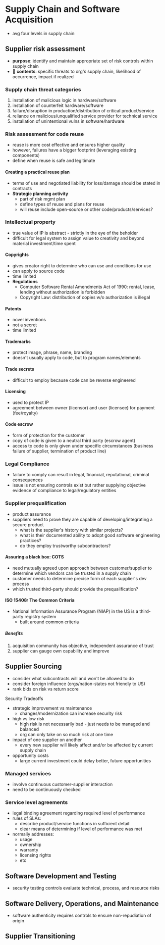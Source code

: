 # Supply Chain and Software Acquisition

- avg four levels in supply chain

## Supplier risk assessment

- **purpose**: identify and maintain appropriate set of risk controls within supply chain
- 📝 **contents**: specific threats to org's supply chain, likelihood of occurrence, impact if realized

### Supply chain threat categories

1. installation of malicious logic in hardware/software
2. installation of counterfeit hardware/software
3. failure/disruption in production/distribution of critical product/service
4. reliance on malicious/unqualified service provider for technical service
5. installation of unintentional vulns in software/hardware

### Risk assessment for code reuse

- reuse is more cost effective and ensures higher quality
- however, failures have a bigger footprint (leveraging existing components)
- define when reuse is safe and legitimate

#### Creating a practical reuse plan

- terms of use and negotiated liability for loss/damage should be stated in contracts
- **Strategic planning activity**
  - part of risk mgmt plan
  - define types of reuse and plans for reuse
  - will reuse include open-source or other code/products/services?

### Intellectual property

- true value of IP is abstract - strictly in the eye of the beholder
- difficult for legal system to assign value to creativity and beyond material investment/time spent

#### Copyrights

- gives creator right to determine who can use and conditions for use
- can apply to source code
- time limited
- **Regulations**
  - Computer Software Rental Amendments Act of 1990: rental, lease, lending without authorization is forbidden
  - Copyright Law: distribution of copies w/o authorization is illegal

#### Patents

- novel inventions
- not a secret
- time limited

#### Trademarks

- protect image, phrase, name, branding
- doesn't usually apply to code, but to program names/elements

#### Trade secrets

- difficult to employ because code can be reverse engineered

#### Licensing

- used to protect IP
- agreement between owner (licensor) and user (licensee) for payment (fee/royalty)

#### Code escrow

- form of protection for the customer
- copy of code is given to a neutral third party (escrow agent)
- access to code is only given under specific circumstances (business failure of supplier, termination of product line)

### Legal Compliance

- failure to comply can result in legal, financial, reputational, criminal consequences
- issue is not ensuring controls exist but rather supplying objective evidence of compliance to legal/regulatory entities

### Supplier prequalification

- product assurance
- suppliers need to prove they are capable of developing/integrating a secure product
  - what is the supplier's history with similar projects?
  - what is their documented ability to adopt good software engineering practices?
  - do they employ trustworthy subcontractors?

#### Assuring a black box: COTS

- need mutually agreed upon approach between customer/supplier to determine which vendors can be trusted in a supply chain
- customer needs to determine precise form of each supplier's dev process
- which trusted third-party should provide the prequalification?

#### ISO 15408: The Common Criteria

- National Information Assurance Program (NIAP) in the US is a third-party registry system
  - built around common criteria

##### Benefits

1. acquisition community has objective, independent assurance of trust
2. supplier can gauge own capability and improve

## Supplier Sourcing

- consider what subcontracts will and won't be allowed to do
- consider foreign influence (orgs/nation-states not friendly to US)
- rank bids on risk vs return score

Security Tradeoffs

- strategic improvement vs maintenance
  - changes/modernization can increase security risk
- high vs low risk
  - high risk is not necessarily bad - just needs to be managed and balanced
  - org can only take on so much risk at one time
- impact of one supplier on another
  - every new supplier will likely affect and/or be affected by current supply chain
- opportunity costs
  - large current investment could delay better, future opportunities

### Managed services

- involve continuous customer-supplier interaction
- need to be continuously checked

### Service level agreements

- legal binding agreement regarding required level of performance
- rules of SLAs:
  - describe product/service functions in sufficient detail
  - clear means of determining if level of performance was met
- normally addresses:
  - usage
  - ownership
  - warranty
  - licensing rights
  - etc

## Software Development and Testing

- security testing controls evaluate technical, process, and resource risks

## Software Delivery, Operations, and Maintenance

- software authenticity requires controls to ensure non-repudiation of origin

## Supplier Transitioning
